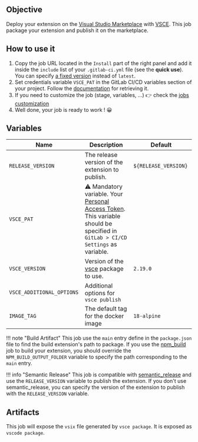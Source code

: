 ## Objective

Deploy your extension on the [Visual Studio Marketplace](https://marketplace.visualstudio.com/) with [VSCE](https://www.npmjs.com/package/@vscode/vsce). This job package your extension and publish it on the marketplace.

## How to use it

1. Copy the job URL located in the `Install` part of the right panel and add it inside the `include` list of your `.gitlab-ci.yml` file (see the **quick use**). You can specify [a fixed version](https://docs.r2devops.io/get-started/use-templates/#versioning) instead of `latest`.
2. Set credentials variable `VSCE_PAT`  in
   the GitLab CI/CD variables section of your project. Follow the [documentation](https://learn.microsoft.com/en-us/azure/devops/organizations/accounts/use-personal-access-tokens-to-authenticate?view=azure-devops&tabs=Windows) for retrieving it.
3. If you need to customize the job (stage, variables, ...) 👉 check the [jobs
   customization](https://docs.r2devops.io/get-started/use-templates/#job-templates-customization)
4. Well done, your job is ready to work ! 😀


## Variables

| Name | Description | Default |
| ---- | ----------- | ------- |
| `RELEASE_VERSION` <img width=100/> | The release version of the extension to publish. <img width=175/>| `${RELEASE_VERSION}` <img width=100/>|
| `VSCE_PAT`| ⚠️ Mandatory variable. Your [Personal Access Token](https://code.visualstudio.com/api/working-with-extensions/continuous-integration#automated-publishing). This variable should be specified in `GitLab > CI/CD Settings` as variable. | ` ` |
| `VSCE_VERSION` | Version of the [vsce](https://www.npmjs.com/package/@vscode/vsce) package to use. | `2.19.0` |
| `VSCE_ADDITIONAL_OPTIONS` | Additional options for `vsce publish` | ` ` |
| `IMAGE_TAG` | The default tag for the docker image | `18-alpine`  |

!!! note "Build Artifact"
   This job use the `main` entry define in the `package.json` file to find the build extension's path to package. If you use the [npm_build](https://r2devops.io/marketplace/gitlab/r2devops/hub/npm_build) job to build your extension, you should override the `NPM_BUILD_OUTPUT_FOLDER` variable to specify the path corresponding to the `main` entry.

!!! info "Semantic Release"
    This job is compatible with [semantic_release](https://r2devops.io/marketplace/gitlab/r2devops/hub/semantic_release) and use the `RELEASE_VERSION` variable to publish the extension. If you don't use semantic_release, you can specify the version of the extension to publish with the `RELEASE_VERSION` variable.

## Artifacts

This job will expose the `vsix` file generated by `vsce package`. It is exposed as `vscode package`.

